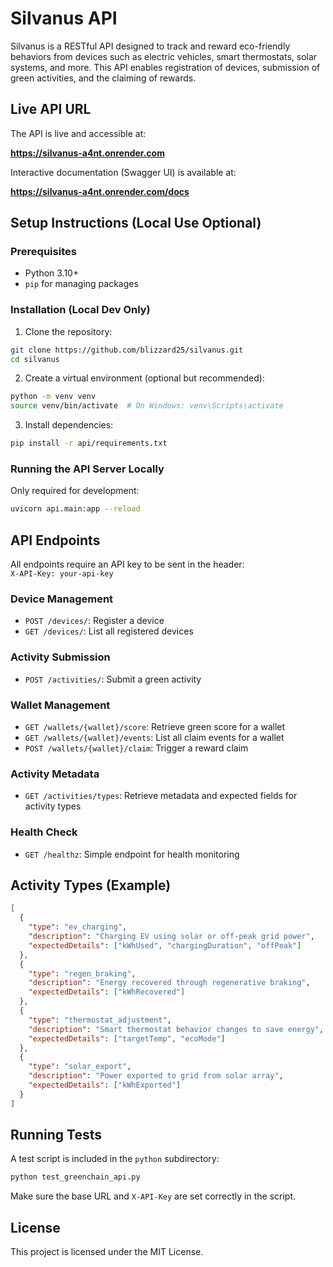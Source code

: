 # Silvanus API

Silvanus is a RESTful API designed to track and reward eco-friendly behaviors from devices such as electric vehicles, smart thermostats, solar systems, and more. This API enables registration of devices, submission of green activities, and the claiming of rewards.

## Live API URL

The API is live and accessible at:

**https://silvanus-a4nt.onrender.com**

Interactive documentation (Swagger UI) is available at:

**https://silvanus-a4nt.onrender.com/docs**

## Setup Instructions (Local Use Optional)

### Prerequisites

- Python 3.10+
- `pip` for managing packages

### Installation (Local Dev Only)

1. Clone the repository:

```bash
git clone https://github.com/blizzard25/silvanus.git
cd silvanus
```

2. Create a virtual environment (optional but recommended):

```bash
python -m venv venv
source venv/bin/activate  # On Windows: venv\Scripts\activate
```

3. Install dependencies:

```bash
pip install -r api/requirements.txt
```

### Running the API Server Locally

Only required for development:

```bash
uvicorn api.main:app --reload
```

## API Endpoints

All endpoints require an API key to be sent in the header:  
`X-API-Key: your-api-key`

### Device Management

- `POST /devices/`: Register a device
- `GET /devices/`: List all registered devices

### Activity Submission

- `POST /activities/`: Submit a green activity

### Wallet Management

- `GET /wallets/{wallet}/score`: Retrieve green score for a wallet
- `GET /wallets/{wallet}/events`: List all claim events for a wallet
- `POST /wallets/{wallet}/claim`: Trigger a reward claim

### Activity Metadata

- `GET /activities/types`: Retrieve metadata and expected fields for activity types

### Health Check

- `GET /healthz`: Simple endpoint for health monitoring

## Activity Types (Example)

```json
[
  {
    "type": "ev_charging",
    "description": "Charging EV using solar or off-peak grid power",
    "expectedDetails": ["kWhUsed", "chargingDuration", "offPeak"]
  },
  {
    "type": "regen_braking",
    "description": "Energy recovered through regenerative braking",
    "expectedDetails": ["kWhRecovered"]
  },
  {
    "type": "thermostat_adjustment",
    "description": "Smart thermostat behavior changes to save energy",
    "expectedDetails": ["targetTemp", "ecoMode"]
  },
  {
    "type": "solar_export",
    "description": "Power exported to grid from solar array",
    "expectedDetails": ["kWhExported"]
  }
]
```

## Running Tests

A test script is included in the `python` subdirectory:

```bash
python test_greenchain_api.py
```

Make sure the base URL and `X-API-Key` are set correctly in the script.

## License

This project is licensed under the MIT License.
